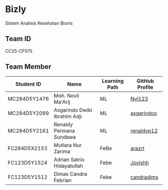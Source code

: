 # Bizly

Sistem Analisis Kesehatan Bisnis

## Team ID

CC25-CF075

## Team Member

| Student ID   | Name                            | Learning Path | GitHub Profile                                        |
| ------------ | ------------------------------- | ------------- | ----------------------------------------------------- |
| MC284D5Y1476 | Moh. Novil Ma'Arij              | ML            | [Nvl123](https://github.com/Nvl123)                   |
| MC284D5Y2099 | Asgarindo Dwiki Ibrahim Adji	 | ML            | [asgarindoo](https://github.com/asgarindoo)           |
| MC284D5Y2161 | Renaldy Permana Sundawa         | ML            | [renaldyp12](https://github.com/renaldyp12)           |
| FC284D5X2153 | Mutiara Nur Zarima              | FeBe          | [arazrt](https://github.com/arazrt)                   |
| FC123D5Y1524 | Adrian Satrio Hidayatullah      | Febe          | [Joyishh](https://github.com/Joyishh)                 |
| FC123D5Y1512 | Dimas Candra Febrian            | Febe          | [candradims](https://github.com/candradims)           |
